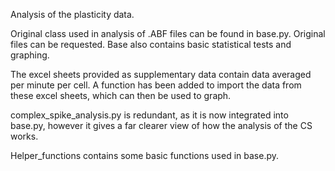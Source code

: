 Analysis of the plasticity data.

Original class used in analysis of .ABF files can be found in base.py. Original files can be requested. Base also contains basic statistical tests and graphing.

The excel sheets provided as supplementary data contain data averaged per minute per cell. A function has been added to import the data from these excel sheets, which
can then be used to graph.

complex_spike_analysis.py is redundant, as it is now integrated into base.py, however it gives a far clearer view of how the analysis of the CS works.  

Helper_functions contains some basic functions used in base.py.
